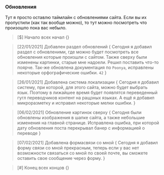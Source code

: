 ### Обновления
Тут я просто оставлю таймлайн с обновлениями сайта. Если вы их пропустили (как так вообще можно), то тут можно посмотреть что произошло пока вас небыло.

> [$] Начало всех начал {}

> [22/01/2021] Добавлен раздел обновлений {
    Сегодня я добавил раздел с обновленими, где можно будет посмотреть все обновления которые произшли с сайтом. Также сверху были изменены картинки, старые мне надоели. Решил поставить что-то поярче. Так-же обновлена документация по `Poonya`, исправлены некоторые орфографические ошибки. `42`
}

> [26/01/2021] Добавлена система локализации {
    Сегодня я добавил систему, при которой, для этого сайта, можно будет выбрать язык. Поэтому в лижайшее время будет появлятся переведенный гугл переводчиков контент на ращзных языках. А ещё я добавил микроразметку и исправил некоторые мелки ошибки. 
}

> [06/02/2021] Обновление картинок сверху {
    Сегодня были обновлены изображения в шапке сайта, а также небольшие изменения на главной странице. Исправлена ошибка, при которой дату обновления поста перекрывал банер с информацией о переводе
}

> [07/02/2021] Добавлена формасвязи со мной {
    Сегодня я добавил форму связи со мной прекрасным, теперь если у вас нет возможности связаться со мной по своей почте, вы сможете оставить свое сообщение через форму.
}

> [#] Конец всех концов {}